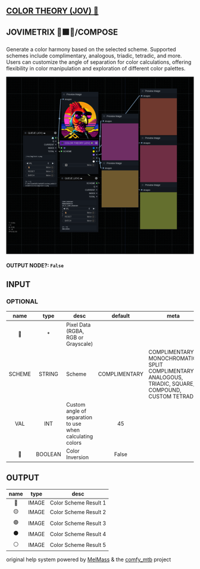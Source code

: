 ## [COLOR THEORY (JOV) 🛞](https://github.com/Amorano/Jovimetrix-examples/blob/master/node/COLOR%20THEORY/COLOR%20THEORY.md)

## JOVIMETRIX 🔺🟩🔵/COMPOSE

Generate a color harmony based on the selected scheme. Supported schemes include complimentary, analogous, triadic, tetradic, and more. Users can customize the angle of separation for color calculations, offering flexibility in color manipulation and exploration of different color palettes.

![COLOR THEORY](https://raw.githubusercontent.com/Amorano/Jovimetrix-examples/master/node/COLOR%20THEORY/COLOR%20THEORY.png)

#### OUTPUT NODE?: `False`

## INPUT

### OPTIONAL

name | type | desc | default | meta
:---:|:---:|---|:---:|---
👾  |  *  | Pixel Data (RGBA, RGB or Grayscale) |  | 
SCHEME  |  STRING  | Scheme | COMPLIMENTARY | COMPLIMENTARY, MONOCHROMATIC, SPLIT<br>COMPLIMENTARY, ANALOGOUS, TRIADIC, SQUARE,<br>COMPOUND, CUSTOM TETRAD
VAL  |  INT  | Custom angle of separation to use when<br>calculating colors | 45 | 
🔳  |  BOOLEAN  | Color Inversion | False | 

## OUTPUT

name | type | desc
:---:|:---:|---
🔵  |  IMAGE  | Color Scheme Result 1 
🟡  |  IMAGE  | Color Scheme Result 2 
🟣  |  IMAGE  | Color Scheme Result 3 
⚫️  |  IMAGE  | Color Scheme Result 4 
⚪  |  IMAGE  | Color Scheme Result 5 

original help system powered by [MelMass](https://github.com/melMass) & the [comfy_mtb](https://github.com/melMass/comfy_mtb) project